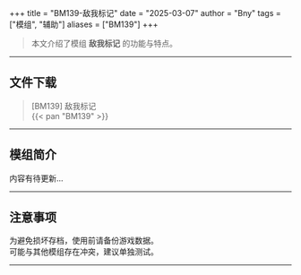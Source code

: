 +++
title = "BM139-敌我标记"
date = "2025-03-07"
author = "Bny"
tags = ["模组", "辅助"]
aliases = ["BM139"]
+++

> 本文介绍了模组 **敌我标记** 的功能与特点。

---

## 文件下载

> [BM139] 敌我标记  
{{< pan "BM139" >}}  

---

## 模组简介

>  
内容有待更新...  

---

## 注意事项

>  
为避免损坏存档，使用前请备份游戏数据。  
可能与其他模组存在冲突，建议单独测试。  

---

